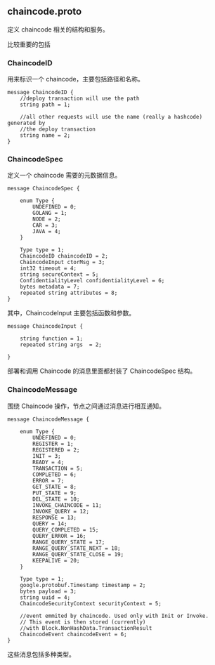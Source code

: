 ## chaincode.proto

定义 chaincode 相关的结构和服务。

比较重要的包括

### ChaincodeID

用来标识一个 chaincode，主要包括路径和名称。

```
message ChaincodeID {
    //deploy transaction will use the path
    string path = 1;

    //all other requests will use the name (really a hashcode) generated by
    //the deploy transaction
    string name = 2;
}
```


### ChaincodeSpec

定义一个 chaincode 需要的元数据信息。

```
message ChaincodeSpec {

    enum Type {
        UNDEFINED = 0;
        GOLANG = 1;
        NODE = 2;
        CAR = 3;
        JAVA = 4;
    }

    Type type = 1;
    ChaincodeID chaincodeID = 2;
    ChaincodeInput ctorMsg = 3;
    int32 timeout = 4;
    string secureContext = 5;
    ConfidentialityLevel confidentialityLevel = 6;
    bytes metadata = 7;
    repeated string attributes = 8;
}
```

其中，ChaincodeInput 主要包括函数和参数。

```
message ChaincodeInput {

    string function = 1;
    repeated string args  = 2;

}
```

部署和调用 Chaincode 的消息里面都封装了 ChaincodeSpec 结构。


### ChaincodeMessage

围绕 Chaincode 操作，节点之间通过消息进行相互通知。

```
message ChaincodeMessage {

    enum Type {
        UNDEFINED = 0;
        REGISTER = 1;
        REGISTERED = 2;
        INIT = 3;
        READY = 4;
        TRANSACTION = 5;
        COMPLETED = 6;
        ERROR = 7;
        GET_STATE = 8;
        PUT_STATE = 9;
        DEL_STATE = 10;
        INVOKE_CHAINCODE = 11;
        INVOKE_QUERY = 12;
        RESPONSE = 13;
        QUERY = 14;
        QUERY_COMPLETED = 15;
        QUERY_ERROR = 16;
        RANGE_QUERY_STATE = 17;
        RANGE_QUERY_STATE_NEXT = 18;
        RANGE_QUERY_STATE_CLOSE = 19;
        KEEPALIVE = 20;
    }

    Type type = 1;
    google.protobuf.Timestamp timestamp = 2;
    bytes payload = 3;
    string uuid = 4;
    ChaincodeSecurityContext securityContext = 5;

    //event emmited by chaincode. Used only with Init or Invoke.
    // This event is then stored (currently)
    //with Block.NonHashData.TransactionResult
    ChaincodeEvent chaincodeEvent = 6;
}
```

这些消息包括多种类型。


